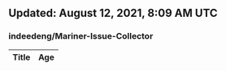 ## Updated: August 12, 2021, 8:09 AM UTC


### indeedeng/Mariner-Issue-Collector
|**Title**|**Age**|
|:----|:----|